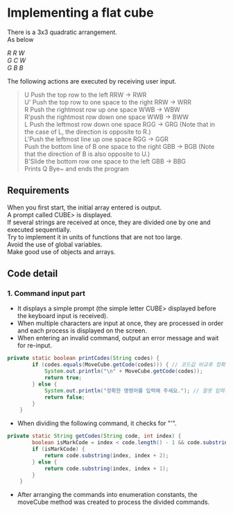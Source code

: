 # Implementing a flat cube #
  
There is a 3x3 quadratic arrangement.  
As below  
  
*R* *R* *W*  
*G* *C* *W*  
*G* *B* *B*  
  
The following actions are executed by receiving user input.  
  
> U Push the top row to the left RRW -> RWR  
> U' Push the top row to one space to the right RRW -> WRR  
> R Push the rightmost row up one space WWB -> WBW  
> R'push the rightmost row down one space WWB -> BWW  
> L Push the leftmost row down one space RGG -> GRG (Note that in the case of L, the direction is opposite to R.)  
> L'Push the leftmost line up one space RGG -> GGR  
> Push the bottom line of B one space to the right GBB -> BGB (Note that the direction of B is also opposite to U.)  
> B'Slide the bottom row one space to the left GBB -> BBG  
> Prints Q Bye~ and ends the program  
  
## Requirements ##  
  
When you first start, the initial array entered is output.  
A prompt called CUBE> is displayed.  
If several strings are received at once, they are divided one by one and executed sequentially.  
Try to implement it in units of functions that are not too large.  
Avoid the use of global variables.  
Make good use of objects and arrays.  
  
## Code detail ##  

### 1. Command input part ###  

 * It displays a simple prompt (the simple letter CUBE> displayed before the keyboard input is received).  
 * When multiple characters are input at once, they are processed in order and each process is displayed on the screen.  
 * When entering an invalid command, output an error message and wait for re-input.  
  
```java
private static boolean printCodes(String codes) {
        if (codes.equals(MoveCube.getCode(codes))) { // 코드값 비교후 정확한 코드라면 출력
            System.out.println("\n" + MoveCube.getCode(codes));
            return true;
        } else {
            System.out.println("정확한 명령어를 입력해 주세요."); // 잘못 입력되었을경우 메시지 출력
            return false;
        }
    }
```
  
 * When dividing the following command, it checks for "'".  
  
```java
private static String getCodes(String code, int index) {
        boolean isMarkCode = index < code.length() - 1 && code.substring(index + 1, index + 2).equals("'"); // '여부 체크
        if (isMarkCode) {
            return code.substring(index, index + 2);
        } else {
            return code.substring(index, index + 1);
        }
    }
```
  
 * After arranging the commands into enumeration constants, the moveCube method was created to process the divided commands.  
